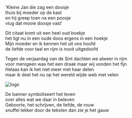 
'Kleine Jan die zag een doosje\
thuis bij moeder op de kast\
en hij greep toen na een poosje\
vlug dat mooie doosje vast'

Dit citaat komt uit een heel oud boekje\
het ligt nu in een oude doos ergens in een hoekje\
Mijn moeder en ik kennen het uit ons hoofd\
de liefde voor taal en rijm is nooit uitgedoofd

Tegen de verjaardag van de Sint dachten we alweer in rijm\
voor menigeen was het een draak maar wij vonden het fijn\
Helaas kan ik het niet meer met haar delen\
maar ik deel het nu op het wereld wijde web met velen

![logo](logo-1280×510.png)

De banner symboliseert het leven\
over alles wat we daar in beleven\
Geboorte, het schrijven, de liefde, de rouw\
snuffel lekker door de teksten dan zie je het gauw
